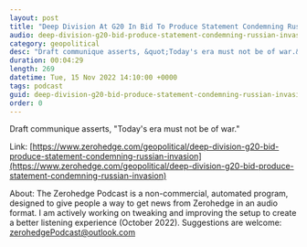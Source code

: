 ```yaml
---
layout: post
title: "Deep Division At G20 In Bid To Produce Statement Condemning Russian Invasion"
audio: deep-division-g20-bid-produce-statement-condemning-russian-invasion-0
category: geopolitical
desc: "Draft communique asserts, &quot;Today's era must not be of war.&quot;"
duration: 00:04:29
length: 269
datetime: Tue, 15 Nov 2022 14:10:00 +0000
tags: podcast
guid: deep-division-g20-bid-produce-statement-condemning-russian-invasion-0
order: 0
---
```

Draft communique asserts, &quot;Today's era must not be of war.&quot;

Link: [https://www.zerohedge.com/geopolitical/deep-division-g20-bid-produce-statement-condemning-russian-invasion](https://www.zerohedge.com/geopolitical/deep-division-g20-bid-produce-statement-condemning-russian-invasion)

About: The Zerohedge Podcast is a non-commercial, automated program, designed to give people a way to get news from Zerohedge in an audio format.  I am actively working on tweaking and improving the setup to create a better listening experience (October 2022).  Suggestions are welcome: [zerohedgePodcast@outlook.com](mailto:zerohedgePodcast@outlook.com)